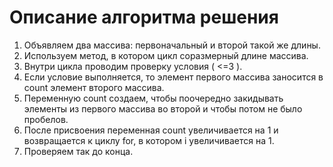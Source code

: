 # Описание алгоритма решения

1. Объявляем два массива: первоначальный и второй такой же длины.
2. Используем метод, в котором цикл соразмерный длине массива.
3. Внутри цикла проводим проверку условия ( <=3 ).
4. Если условие выполняется, то элемент первого массива заносится в count элемент второго массива. 
5. Переменную count создаем, чтобы поочередно закидывать элементы из первого массива во второй и чтобы потом не было пробелов. 
6. После присвоения переменная count увеличивается на 1 и возвращается к циклу for, в котором i увеличивается на 1. 
7. Проверяем так до конца.